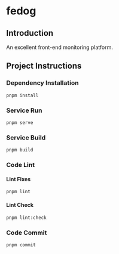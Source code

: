 # fedog

## Introduction
An excellent front-end monitoring platform.

## Project Instructions
### Dependency Installation
```
pnpm install
```

### Service Run
```
pnpm serve
```

### Service Build
```
pnpm build
```

### Code Lint
#### Lint Fixes
```
pnpm lint
```

#### Lint Check
```
pnpm lint:check
```

### Code Commit
```
pnpm commit
```
